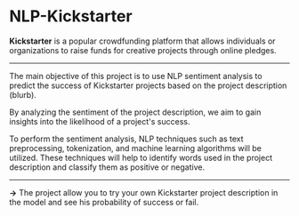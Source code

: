 # NLP-Kickstarter

__Kickstarter__ is a popular crowdfunding platform that allows individuals or organizations to raise funds for creative projects through online pledges.
______________________________________________________________

The main objective of this project is to use NLP sentiment analysis to predict the success of Kickstarter projects based on the project description (blurb). 

By analyzing the sentiment of the project description, we aim to gain insights into the likelihood of a project's success.

To perform the sentiment analysis, NLP techniques such as text preprocessing, tokenization, and machine learning algorithms will be utilized. These techniques will help to identify words used in the project description and classify them as positive or negative.
______________________________________________________________
__→__ The project allow you to try your own Kickstarter project description in the model and see his probability of success or fail.
